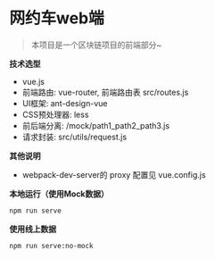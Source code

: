 # 网约车web端

> 本项目是一个区块链项目的前端部分~

**技术选型**
+ vue.js
+ 前端路由: vue-router, 前端路由表 src/routes.js
+ UI框架: ant-design-vue
+ CSS预处理器: less
+ 前后端分离: /mock/path1_path2_path3.js
+ 请求封装: src/utils/request.js

**其他说明**
+ webpack-dev-server的 proxy 配置见 vue.config.js

**本地运行（使用Mock数据）**
```bash
npm run serve
```

**使用线上数据**
```bash
npm run serve:no-mock
```
